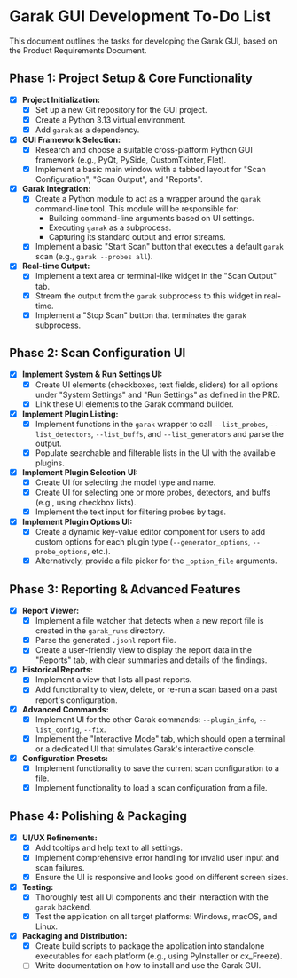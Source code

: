 # Garak GUI Development To-Do List

This document outlines the tasks for developing the Garak GUI, based on the Product Requirements Document.

## Phase 1: Project Setup & Core Functionality

- [x] **Project Initialization:**
    - [x] Set up a new Git repository for the GUI project.
    - [x] Create a Python 3.13 virtual environment.
    - [x] Add `garak` as a dependency.

- [x] **GUI Framework Selection:**
    - [x] Research and choose a suitable cross-platform Python GUI framework (e.g., PyQt, PySide, CustomTkinter, Flet).
    - [x] Implement a basic main window with a tabbed layout for "Scan Configuration", "Scan Output", and "Reports".

- [x] **Garak Integration:**
    - [x] Create a Python module to act as a wrapper around the `garak` command-line tool. This module will be responsible for:
        - Building command-line arguments based on UI settings.
        - Executing `garak` as a subprocess.
        - Capturing its standard output and error streams.
    - [x] Implement a basic "Start Scan" button that executes a default `garak` scan (e.g., `garak --probes all`).

- [x] **Real-time Output:**
    - [x] Implement a text area or terminal-like widget in the "Scan Output" tab.
    - [x] Stream the output from the `garak` subprocess to this widget in real-time.
    - [x] Implement a "Stop Scan" button that terminates the `garak` subprocess.

## Phase 2: Scan Configuration UI

- [x] **Implement System & Run Settings UI:**
    - [x] Create UI elements (checkboxes, text fields, sliders) for all options under "System Settings" and "Run Settings" as defined in the PRD.
    - [x] Link these UI elements to the Garak command builder.

- [x] **Implement Plugin Listing:**
    - [x] Implement functions in the `garak` wrapper to call `--list_probes`, `--list_detectors`, `--list_buffs`, and `--list_generators` and parse the output.
    - [x] Populate searchable and filterable lists in the UI with the available plugins.

- [x] **Implement Plugin Selection UI:**
    - [x] Create UI for selecting the model type and name.
    - [x] Create UI for selecting one or more probes, detectors, and buffs (e.g., using checkbox lists).
    - [x] Implement the text input for filtering probes by tags.

- [x] **Implement Plugin Options UI:**
    - [x] Create a dynamic key-value editor component for users to add custom options for each plugin type (`--generator_options`, `--probe_options`, etc.).
    - [x] Alternatively, provide a file picker for the `_option_file` arguments.

## Phase 3: Reporting & Advanced Features

- [x] **Report Viewer:**
    - [x] Implement a file watcher that detects when a new report file is created in the `garak_runs` directory.
    - [x] Parse the generated `.jsonl` report file.
    - [x] Create a user-friendly view to display the report data in the "Reports" tab, with clear summaries and details of the findings.

- [x] **Historical Reports:**
    - [x] Implement a view that lists all past reports.
    - [x] Add functionality to view, delete, or re-run a scan based on a past report's configuration.

- [x] **Advanced Commands:**
    - [x] Implement UI for the other Garak commands: `--plugin_info`, `--list_config`, `--fix`.
    - [x] Implement the "Interactive Mode" tab, which should open a terminal or a dedicated UI that simulates Garak's interactive console.

- [x] **Configuration Presets:**
    - [x] Implement functionality to save the current scan configuration to a file.
    - [x] Implement functionality to load a scan configuration from a file.

## Phase 4: Polishing & Packaging

- [x] **UI/UX Refinements:**
    - [x] Add tooltips and help text to all settings.
    - [x] Implement comprehensive error handling for invalid user input and scan failures.
    - [x] Ensure the UI is responsive and looks good on different screen sizes.

- [x] **Testing:**
    - [x] Thoroughly test all UI components and their interaction with the `garak` backend.
    - [x] Test the application on all target platforms: Windows, macOS, and Linux.

- [x] **Packaging and Distribution:**
    - [x] Create build scripts to package the application into standalone executables for each platform (e.g., using PyInstaller or cx_Freeze).
    - [ ] Write documentation on how to install and use the Garak GUI.
